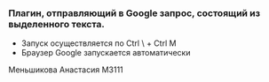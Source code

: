 ### Плагин, отправляющий в Google запрос, состоящий из выделенного текста.
- Запуск осуществляется по Ctrl \ + Ctrl M
- Браузер Google запускается автоматически

Меньшикова Анастасия М3111
